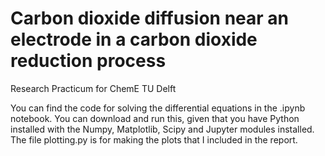 # Carbon dioxide diffusion near an electrode in a carbon dioxide reduction process
Research Practicum for ChemE TU Delft

You can find the code for solving the differential equations in the .ipynb notebook.
You can download and run this, given that you have Python installed with the
Numpy, Matplotlib, Scipy and Jupyter modules installed.
The file plotting.py is for making the plots that I included in the report.
